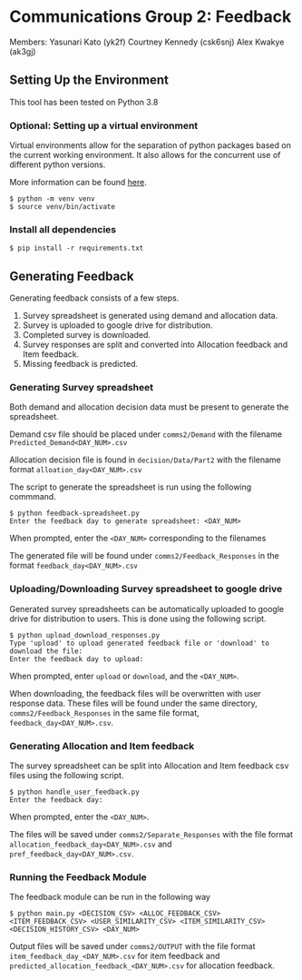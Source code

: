 # Communications Group 2: Feedback

Members:
Yasunari Kato (yk2f)
Courtney Kennedy (csk6snj)
Alex Kwakye (ak3gj)

## Setting Up the Environment

This tool has been tested on Python 3.8


### Optional: Setting up a virtual environment
Virtual environments allow for the separation of python packages based on the current working environment. It also allows for the concurrent use of different python versions.

More information can be found [here](https://docs.python.org/3.8/library/venv.html).

```
$ python -m venv venv
$ source venv/bin/activate
```

### Install all dependencies
```
$ pip install -r requirements.txt
```

## Generating Feedback

Generating feedback consists of a few steps.
1. Survey spreadsheet is generated using demand and allocation data.
1. Survey is uploaded to google drive for distribution.
1. Completed survey is downloaded.
1. Survey responses are split and converted into Allocation feedback and Item feedback.
1. Missing feedback is predicted.

### Generating Survey spreadsheet
Both demand and allocation decision data must be present to generate the spreadsheet.

Demand csv file should be placed under `comms2/Demand` with the filename `Predicted_Demand<DAY_NUM>.csv`

Allocation decision file is found in `decision/Data/Part2` with the filename format `alloation_day<DAY_NUM>.csv`

The script to generate the spreadsheet is run using the following commmand.
```
$ python feedback-spreadsheet.py
Enter the feedback day to generate spreadsheet: <DAY_NUM>
```
When prompted, enter the `<DAY_NUM>` corresponding to the filenames

The generated file will be found under `comms2/Feedback_Responses` in the format `feedback_day<DAY_NUM>.csv`

### Uploading/Downloading Survey spreadsheet to google drive
Generated survey spreadsheets can be automatically uploaded to google drive for distribution to users. This is done using the following script.
```
$ python upload_download_responses.py
Type 'upload' to upload generated feedback file or 'download' to download the file: 
Enter the feedback day to upload: 
```
When prompted, enter `upload` or `download`, and the `<DAY_NUM>`.

When downloading, the feedback files will be overwritten with user response data. These files will be found under the same directory, `comms2/Feedback_Responses` in the same file format, `feedback_day<DAY_NUM>.csv`.

### Generating Allocation and Item feedback
The survey spreadsheet can be split into Allocation and Item feedback csv files using the following script.
```
$ python handle_user_feedback.py
Enter the feedback day: 
```
When prompted, enter the `<DAY_NUM>`.

The files will be saved under `comms2/Separate_Responses` with the file format `allocation_feedback_day<DAY_NUM>.csv` and `pref_feedback_day<DAY_NUM>.csv`.

### Running the Feedback Module

The feedback module can be run in the following way

```
$ python main.py <DECISION_CSV> <ALLOC_FEEDBACK_CSV> <ITEM_FEEDBACK_CSV> <USER_SIMILARITY_CSV> <ITEM_SIMILARITY_CSV> <DECISION_HISTORY_CSV> <DAY_NUM>
```

Output files will be saved under `comms2/OUTPUT` with the file format `item_feedback_day_<DAY_NUM>.csv` for item feedback and `predicted_allocation_feedback_<DAY_NUM>.csv` for allocation feedback.

